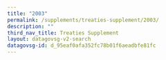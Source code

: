 ```yaml
---
title: "2003"
permalink: /supplements/treaties-supplement/2003/
description: ""
third_nav_title: Treaties Supplement
layout: datagovsg-v2-search
datagovsg-id: d_95eaf0afa352fc78b01f6aeadbfe81fc
---
```

